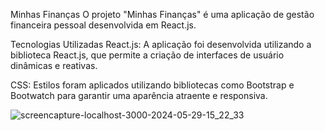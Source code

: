 Minhas Finanças
O projeto "Minhas Finanças" é uma aplicação de gestão financeira pessoal desenvolvida em React.js.

Tecnologias Utilizadas
React.js: A aplicação foi desenvolvida utilizando a biblioteca React.js, que permite a criação de interfaces de usuário dinâmicas e reativas.

CSS: Estilos foram aplicados utilizando bibliotecas como Bootstrap e Bootwatch para garantir uma aparência atraente e responsiva.

![screencapture-localhost-3000-2024-05-29-15_22_33](https://github.com/waysterMelo/Minhas-Financas-React.js/assets/57998761/bfa0a816-059c-403e-9944-d41ff98fb704)
